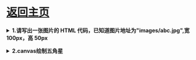 # [返回主页](https://github.com/yisainan/web-interview/blob/master/README.md)

<b><details><summary>1.请写出一张图片的 HTML 代码，已知道图片地址为"images/abc.jpg",宽 100px，高 50px</summary></b>

答案：

```html
<img src="images/abc.jpg"  alt="" width="100" height="50"/>
```

</details>

<b><details><summary>2.canvas绘制五角星</summary></b>

答案：

```html
<!DOCTYPE html PUBLIC "-//W3C//DTD XHTML 1.0 Transitional//EN"
"http://www.w3.org/TR/xhtml1/DTD/xhtml1-transitional.dtd">
<html xmlns="http://www.w3.org/1999/xhtml">
<head>
  <title>canvas绘制五角星 </title>
  <script type="text/javascript" >
    window.onload = function () {
      var canvas = document.getElementById("canvas");
      if (canvas) {
        var context = canvas.getContext("2d");
        drawStar(context, 50, 100, 100);
      } else {
        document.writeln("浏览器不支持canvas组件");
      }
    }
    function drawStar(context, r, x, y) {
      context.lineWidth = 5;
      context.beginPath();
      var dit = Math.PI * 4 / 5;
      var sin = Math.sin(0) * r + y;
      var cos = Math.cos(0) * r + x;
      console.log(0+":"+0);
      context.moveTo(cos, sin);
      for (var i = 0; i < 5; i++) {
        var tempDit = dit * i;
        sin = Math.sin(tempDit) * r + y;
        cos = Math.cos(tempDit) * r + x;
        context.lineTo(cos, sin);
        console.log(sin+":"+sin+":"+tempDit);
      }
      context.closePath();
      context.strokeStyle = "red";
      context.fillStyle = "#ffc107";
      context.fill();
    }
  </script>
</head>
<body>
<canvas id="canvas" ></canvas>
</body>
</html>
```

</details>